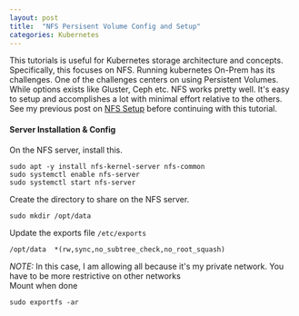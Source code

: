 ```yaml
---
layout: post
title:  "NFS Persisent Volume Config and Setup"
categories: Kubernetes
---
```


This tutorials is useful for Kubernetes storage architecture and concepts. Specifically, this focuses on NFS. Running kubernetes On-Prem has its challenges.
One of the challenges centers on using Persistent Volumes. While options exists like Gluster, Ceph etc. NFS works pretty well. It's easy to setup and accomplishes
a lot with minimal effort relative to the others. See my previous post on [NFS Setup](http://blog.ucheonyekwuluje.com/nfs/2021/11/22/nfs-setup-config.html) before continuing with this tutorial.


#### **Server Installation & Config**
On the NFS server, install this.
```
sudo apt -y install nfs-kernel-server nfs-common
sudo systemctl enable nfs-server
sudo systemctl start nfs-server
```
Create the directory to share on the NFS server.
```
sudo mkdir /opt/data
```
Update the exports file `/etc/exports`
```
/opt/data  *(rw,sync,no_subtree_check,no_root_squash)
```
*NOTE:* In this case, I am allowing all because it's my private network. You have to be more restrictive on other networks<br>
Mount when done
```
sudo exportfs -ar
```

